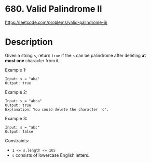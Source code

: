 # 680. Valid Palindrome II

https://leetcode.com/problems/valid-palindrome-ii/

# Description

Given a string `s`, return `true` if the `s` can be palindrome after deleting **at most one** character from it.

Example 1:
```
Input: s = "aba"
Output: true
```

Example 2:
```
Input: s = "abca"
Output: true
Explanation: You could delete the character 'c'.
```

Example 3:
```
Input: s = "abc"
Output: false
```
 
Constraints:

- `1 <= s.length <= 105`
- `s` consists of lowercase English letters.


